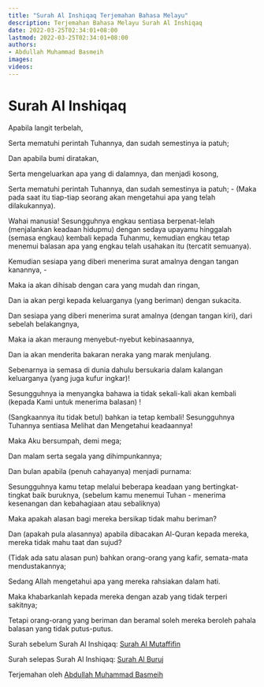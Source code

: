 ```yaml
---
title: "Surah Al Inshiqaq Terjemahan Bahasa Melayu"
description: Terjemahan Bahasa Melayu Surah Al Inshiqaq
date: 2022-03-25T02:34:01+08:00
lastmod: 2022-03-25T02:34:01+08:00
authors:
- Abdullah Muhammad Basmeih
images:
videos:
---
```


# Surah Al Inshiqaq

<p class='atq' id="1">Apabila langit terbelah,</p>
<p class='atq' id="2">Serta mematuhi perintah Tuhannya, dan sudah semestinya ia patuh;</p>
<p class='atq' id="3">Dan apabila bumi diratakan,</p>
<p class='atq' id="4">Serta mengeluarkan apa yang di dalamnya, dan menjadi kosong,</p>
<p class='atq' id="5">Serta mematuhi perintah Tuhannya, dan sudah semestinya ia patuh; - (Maka pada saat itu tiap-tiap seorang akan mengetahui apa yang telah dilakukannya).</p>
<p class='atq' id="6">Wahai manusia! Sesungguhnya engkau sentiasa berpenat-lelah (menjalankan keadaan hidupmu) dengan sedaya upayamu hinggalah (semasa engkau) kembali kepada Tuhanmu, kemudian engkau tetap menemui balasan apa yang engkau telah usahakan itu (tercatit semuanya).</p>
<p class='atq' id="7">Kemudian sesiapa yang diberi menerima surat amalnya dengan tangan kanannya, -</p>
<p class='atq' id="8">Maka ia akan dihisab dengan cara yang mudah dan ringan,</p>
<p class='atq' id="9">Dan ia akan pergi kepada keluarganya (yang beriman) dengan sukacita.</p>
<p class='atq' id="10">Dan sesiapa yang diberi menerima surat amalnya (dengan tangan kiri), dari sebelah belakangnya,</p>
<p class='atq' id="11">Maka ia akan meraung menyebut-nyebut kebinasaannya,</p>
<p class='atq' id="12">Dan ia akan menderita bakaran neraka yang marak menjulang.</p>
<p class='atq' id="13">Sebenarnya ia semasa di dunia dahulu bersukaria dalam kalangan keluarganya (yang juga kufur ingkar)!</p>
<p class='atq' id="14">Sesungguhnya ia menyangka bahawa ia tidak sekali-kali akan kembali (kepada Kami untuk menerima balasan) !</p>
<p class='atq' id="15">(Sangkaannya itu tidak betul) bahkan ia tetap kembali! Sesungguhnya Tuhannya sentiasa Melihat dan Mengetahui keadaannya!</p>
<p class='atq' id="16">Maka Aku bersumpah, demi mega;</p>
<p class='atq' id="17">Dan malam serta segala yang dihimpunkannya;</p>
<p class='atq' id="18">Dan bulan apabila (penuh cahayanya) menjadi purnama:</p>
<p class='atq' id="19">Sesungguhnya kamu tetap melalui beberapa keadaan yang bertingkat-tingkat baik buruknya, (sebelum kamu menemui Tuhan - menerima kesenangan dan kebahagiaan atau sebaliknya)</p>
<p class='atq' id="20">Maka apakah alasan bagi mereka bersikap tidak mahu beriman?</p>
<p class='atq' id="21">Dan (apakah pula alasannya) apabila dibacakan Al-Quran kepada mereka, mereka tidak mahu taat dan sujud?</p>
<p class='atq' id="22">(Tidak ada satu alasan pun) bahkan orang-orang yang kafir, semata-mata mendustakannya;</p>
<p class='atq' id="23">Sedang Allah mengetahui apa yang mereka rahsiakan dalam hati.</p>
<p class='atq' id="24">Maka khabarkanlah kepada mereka dengan azab yang tidak terperi sakitnya;</p>
<p class='atq' id="25">Tetapi orang-orang yang beriman dan beramal soleh mereka beroleh pahala balasan yang tidak putus-putus.</p>

Surah sebelum Surah Al Inshiqaq: [Surah Al Mutaffifin](/al-quran/surah-al-mutaffifin-terjemahan-bahasa-melayu/)

Surah selepas Surah Al Inshiqaq: [Surah Al Buruj](/al-quran/surah-al-buruj-terjemahan-bahasa-melayu/)

Terjemahan oleh [Abdullah Muhammad Basmeih](/authors/abdullah-muhammad-basmeih/)